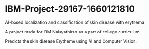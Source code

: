 # IBM-Project-29167-1660121810
AI-based localization and classification of skin disease with erythema

A project made for IBM Nalayathiran as a part of college curriculum

Predicts the skin disease Erytheme using AI and Computer Vision.
